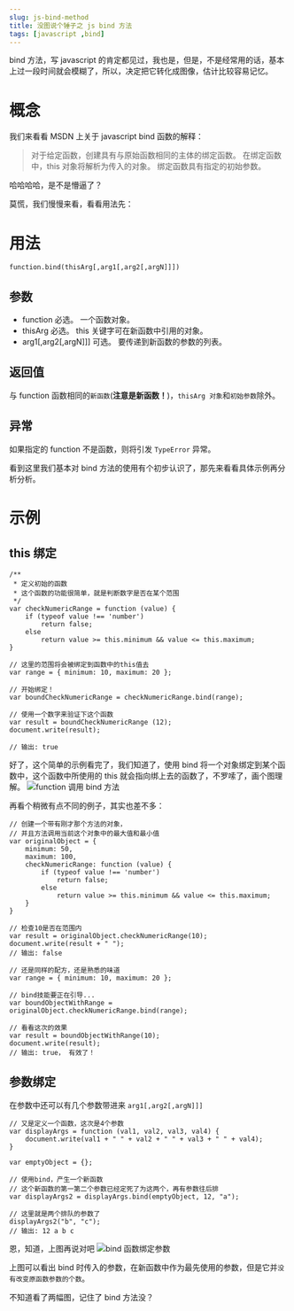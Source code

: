 ```yaml
---
slug: js-bind-method
title: 没图说个锤子之 js bind 方法
tags: [javascript ,bind]
---
```


bind 方法，写 javascript 的肯定都见过，我也是，但是，不是经常用的话，基本上过一段时间就会模糊了，所以，决定把它转化成图像，估计比较容易记忆。

# 概念
我们来看看 MSDN 上关于 javascript bind 函数的解释：
> 对于给定函数，创建具有与原始函数相同的主体的绑定函数。 在绑定函数中，this 对象将解析为传入的对象。 绑定函数具有指定的初始参数。

哈哈哈哈，是不是懵逼了？

莫慌，我们慢慢来看，看看用法先：

# 用法
`function.bind(thisArg[,arg1[,arg2[,argN]]])`
## 参数
* function
必选。 一个函数对象。
* thisArg
必选。 this 关键字可在新函数中引用的对象。
* arg1[,arg2[,argN]]]
可选。 要传递到新函数的参数的列表。

## 返回值
与 function 函数相同的`新函数`(**注意是新函数！**)，`thisArg 对象`和`初始参数`除外。

## 异常
如果指定的 function 不是函数，则将引发 `TypeError` 异常。

看到这里我们基本对 bind 方法的使用有个初步认识了，那先来看看具体示例再分析分析。

# 示例
## this 绑定
```
/**
 * 定义初始的函数
 * 这个函数的功能很简单，就是判断数字是否在某个范围
 */
var checkNumericRange = function (value) {
    if (typeof value !== 'number')
        return false;
    else
        return value >= this.minimum && value <= this.maximum;
}

// 这里的范围将会被绑定到函数中的this值去
var range = { minimum: 10, maximum: 20 };

// 开始绑定！
var boundCheckNumericRange = checkNumericRange.bind(range);

// 使用一个数字来验证下这个函数
var result = boundCheckNumericRange (12);
document.write(result);

// 输出: true
```

好了，这个简单的示例看完了，我们知道了，使用 bind 将一个对象绑定到某个函数中，这个函数中所使用的 this 就会指向绑上去的函数了，不罗嗦了，画个图理解。
![function 调用 bind 方法](https://static.gaoqixhb.com/Fjb93vay1fsLDYkAGch4TtpaSbFP)

再看个稍微有点不同的例子，其实也差不多：
```
// 创建一个带有刚才那个方法的对象，
// 并且方法调用当前这个对象中的最大值和最小值
var originalObject = {
    minimum: 50,
    maximum: 100,
    checkNumericRange: function (value) {
        if (typeof value !== 'number')
            return false;
        else
            return value >= this.minimum && value <= this.maximum;
    }
}

// 检查10是否在范围内
var result = originalObject.checkNumericRange(10);
document.write(result + " ");
// 输出: false

// 还是同样的配方，还是熟悉的味道
var range = { minimum: 10, maximum: 20 };

// bind技能要正在引导...
var boundObjectWithRange = originalObject.checkNumericRange.bind(range);

// 看看这次的效果
var result = boundObjectWithRange(10);
document.write(result);
// 输出: true， 有效了！
```

## 参数绑定
在参数中还可以有几个参数带进来
`arg1[,arg2[,argN]]] `

```
// 又是定义一个函数，这次是4个参数
var displayArgs = function (val1, val2, val3, val4) {
    document.write(val1 + " " + val2 + " " + val3 + " " + val4);
}

var emptyObject = {};

// 使用bind，产生一个新函数
// 这个新函数的第一第二个参数已经定死了为这两个，再有参数往后排
var displayArgs2 = displayArgs.bind(emptyObject, 12, "a");

// 这里就是两个排队的参数了
displayArgs2("b", "c");
// 输出: 12 a b c
```

恩，知道，上图再说对吧
 ![bind 函数绑定参数](https://static.gaoqixhb.com/FmXqI82NVFL-yaAMw-rS_AfBIFD9)

上图可以看出 bind 时传入的参数，在新函数中作为最先使用的参数，但是它并`没有改变原函数参数的个数`。

不知道看了两幅图，记住了 bind 方法没？
